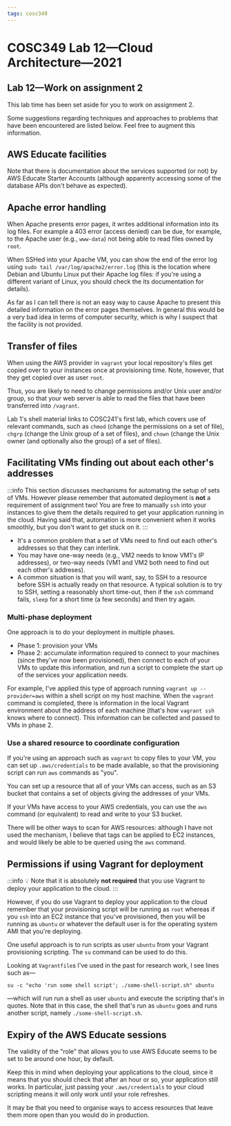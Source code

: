 ```yaml
---
tags: cosc349
---
```

# COSC349 Lab 12—Cloud Architecture—2021
## Lab 12—Work on assignment 2

This lab time has been set aside for you to work on assignment 2.

Some suggestions regarding techniques and approaches to problems that have been encountered are listed below. Feel free to augment this information.

## AWS Educate facilities

Note that there is documentation about the services supported (or not) by AWS Educate Starter Accounts (although apparenty accessing some of the database APIs don't behave as expected).

## Apache error handling

When Apache presents error pages, it writes additional information into its log files. For example a 403 error (access denied) can be due, for example, to the Apache user (e.g., `www-data`) not being able to read files owned by `root`.

When SSHed into your Apache VM, you can show the end of the error log using `sudo tail /var/log/apache2/error.log` (this is the location where Debian and Ubuntu Linux put their Apache log files: if you're using a different variant of Linux, you should check the its documentation for details).

As far as I can tell there is not an easy way to cause Apache to present this detailed information on the error pages themselves. In general this would be a very bad idea in terms of computer security, which is why I suspect that the facility is not provided.

## Transfer of files

When using the AWS provider in `vagrant` your local repository's files get copied over to your instances once at provisioning time. Note, however, that they get copied over as user `root`.

Thus, you are likely to need to change permissions and/or Unix user and/or group, so that your web server is able to read the files that have been transferred into `/vagrant`.

Lab 1's shell material links to COSC241's first lab, which covers use of relevant commands, such as `chmod` (change the permissions on a set of file), `chgrp` (change the Unix group of a set of files), and `chown` (change the Unix owner (and optionally also the group) of a set of files).

## Facilitating VMs finding out about each other's addresses

:::info
This section discusses mechanisms for automating the setup of sets of VMs. However please remember that automated deployment is **not** a requirement of assignment two! You are free to manually `ssh` into your instances to give them the details required to get your application running in the cloud. Having said that, automation is more convenient when it works smoothly, but you don't want to get stuck on it.
:::

- It's a common problem that a set of VMs need to find out each other's addresses so that they can interlink.
- You may have one-way needs (e.g., VM2 needs to know VM1's IP addresses), or two-way needs (VM1 and VM2 both need to find out each other's addreses).
- A common situation is that you will want, say, to SSH to a resource before SSH is actually ready on that resource. A typical solution is to try to SSH, setting a reasonably short time-out, then if the `ssh` command fails, `sleep` for a short time (a few seconds) and then try again.

### Multi-phase deployment

One approach is to do your deployment in multiple phases.
- Phase 1: provision your VMs
- Phase 2: accumulate information required to connect to your machines (since they've now been provisioned), then connect to each of your VMs to update this information, and run a script to complete the start up of the services your application needs.

For example, I've applied this type of approach running `vagrant up --provider=aws` within a shell script on my host machine. When the `vagrant` command is completed, there is information in the local Vagrant environment about the address of each machine (that's how `vagrant ssh` knows where to connect). This information can be collected and passed to VMs in phase 2.

### Use a shared resource to coordinate configuration

If you're using an approach such as `vagrant` to copy files to your VM, you can set up `.aws/credentials` to be made available, so that the provisioning script can run `aws` commands as "you".

You can set up a resource that all of your VMs can access, such as an S3 bucket that contains a set of objects giving the addresses of your VMs.

If your VMs have access to your AWS credentials, you can use the `aws` command (or equivalent) to read and write to your S3 bucket.

There will be other ways to scan for AWS resources: although I have not used the mechanism, I believe that tags can be applied to EC2 instances, and would likely be able to be queried using the `aws` command.

## Permissions if using Vagrant for deployment

:::info
:bulb: Note that it is absolutely **not required** that you use Vagrant to deploy your application to the cloud.
:::

However, if you do use Vagrant to deploy your application to the cloud remember that your provisioning script will be running as `root` whereas if you `ssh` into an EC2 instance that you've provisioned, then you will be running as `ubuntu` or whatever the default user is for the operating system AMI that you're deploying.

One useful approach is to run scripts as user `ubuntu` from your Vagrant provisioning scripting. The `su` command can be used to do this.

Looking at `Vagrantfile`s I've used in the past for research work, I see lines such as—
```
su -c "echo 'run some shell script'; ./some-shell-script.sh" ubuntu
```
—which will run run a shell as user `ubuntu` and execute the scripting that's in quotes. Note that in this case, the shell that's run as `ubuntu` goes and runs another script, namely `./some-shell-script.sh`.

## Expiry of the AWS Educate sessions

The validity of the "role" that allows you to use AWS Educate seems to be set to be around one hour, by default.

Keep this in mind when deploying your applications to the cloud, since it means that you should check that after an hour or so, your application still works. In particular, just passing your `.aws/credentials` to your cloud scripting means it will only work until your role refreshes.

It may be that you need to organise ways to access resources that leave them more open than you would do in production.